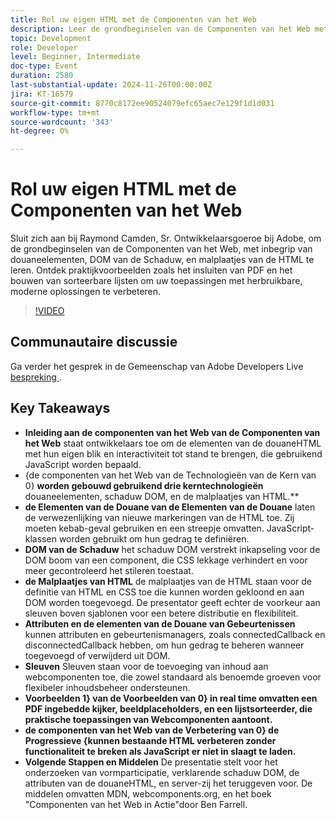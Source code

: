 ```yaml
---
title: Rol uw eigen HTML met de Componenten van het Web
description: Leer de grondbeginselen van de Componenten van het Web met Raymond Camden, Sr. Ontwikkelaarsgoeroe bij Adobe, met inbegrip van douaneelementen, Schaduw DOM, en de malplaatjes van HTML, met praktische voorbeelden zoals het inbedden van PDF en het bouwen van sorteerbare lijsten om uw toepassingen te verbeteren.
topic: Development
role: Developer
level: Beginner, Intermediate
doc-type: Event
duration: 2580
last-substantial-update: 2024-11-26T00:00:00Z
jira: KT-16579
source-git-commit: 8770c8172ee90524079efc65aec7e129f1d1d031
workflow-type: tm+mt
source-wordcount: '343'
ht-degree: 0%

---
```



# Rol uw eigen HTML met de Componenten van het Web

Sluit zich aan bij Raymond Camden, Sr. Ontwikkelaarsgoeroe bij Adobe, om de grondbeginselen van de Componenten van het Web, met inbegrip van douaneelementen, DOM van de Schaduw, en malplaatjes van de HTML te leren. Ontdek praktijkvoorbeelden zoals het insluiten van PDF en het bouwen van sorteerbare lijsten om uw toepassingen met herbruikbare, moderne oplossingen te verbeteren.

>[!VIDEO](https://video.tv.adobe.com/v/3440406/?learn=on&enablevpops)

## Communautaire discussie

Ga verder het gesprek in de Gemeenschap van Adobe Developers Live [ bespreking ](https://adobe.ly/48PRE63).

## Key Takeaways

* **Inleiding aan de componenten van het Web van de Componenten van het Web** staat ontwikkelaars toe om de elementen van de douaneHTML met hun eigen blik en interactiviteit tot stand te brengen, die gebruikend JavaScript worden bepaald.
* {de componenten van het Web van de Technologieën van de Kern van 0} **worden gebouwd gebruikend drie kerntechnologieën** douaneelementen, schaduw DOM, en de malplaatjes van HTML.**
* **de Elementen van de Douane van de Elementen van de Douane** laten de verwezenlijking van nieuwe markeringen van de HTML toe. Zij moeten kebab-geval gebruiken en een streepje omvatten. JavaScript-klassen worden gebruikt om hun gedrag te definiëren.
* **DOM van de Schaduw** het schaduw DOM verstrekt inkapseling voor de DOM boom van een component, die CSS lekkage verhindert en voor meer gecontroleerd het stileren toestaat.
* **de Malplaatjes van HTML** de malplaatjes van de HTML staan voor de definitie van HTML en CSS toe die kunnen worden gekloond en aan DOM worden toegevoegd. De presentator geeft echter de voorkeur aan sleuven boven sjablonen voor een betere distributie en flexibiliteit.
* **Attributen en de elementen van de Douane van Gebeurtenissen** kunnen attributen en gebeurtenismanagers, zoals connectedCallback en disconnectedCallback hebben, om hun gedrag te beheren wanneer toegevoegd of verwijderd uit DOM.
* **Sleuven** Sleuven staan voor de toevoeging van inhoud aan webcomponenten toe, die zowel standaard als benoemde groeven voor flexibeler inhoudsbeheer ondersteunen.
* **Voorbeelden 1&rbrace; van de Voorbeelden van 0&rbrace; in real time omvatten een PDF ingebedde kijker, beeldplaceholders, en een lijstsorteerder, die praktische toepassingen van Webcomponenten aantoont.**
* **de componenten van het Web van de Verbetering van 0&rbrace; de Progressieve &lbrace;kunnen bestaande HTML verbeteren zonder functionaliteit te breken als JavaScript er niet in slaagt te laden.**
* **Volgende Stappen en Middelen** De presentatie stelt voor het onderzoeken van vormparticipatie, verklarende schaduw DOM, de attributen van de douaneHTML, en server-zij het teruggeven voor. De middelen omvatten MDN, webcomponents.org, en het boek &quot;Componenten van het Web in Actie&quot;door Ben Farrell.